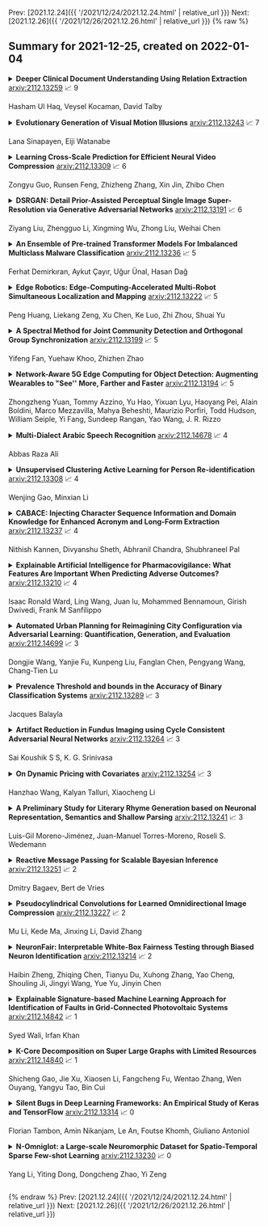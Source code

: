 Prev: [2021.12.24]({{ '/2021/12/24/2021.12.24.html' | relative_url }})  Next: [2021.12.26]({{ '/2021/12/26/2021.12.26.html' | relative_url }})
{% raw %}
## Summary for 2021-12-25, created on 2022-01-04


<details><summary><b>Deeper Clinical Document Understanding Using Relation Extraction</b>
<a href="https://arxiv.org/abs/2112.13259">arxiv:2112.13259</a>
&#x1F4C8; 9 <br>
<p>Hasham Ul Haq, Veysel Kocaman, David Talby</p></summary>
<p>

**Abstract:** The surging amount of biomedical literature & digital clinical records presents a growing need for text mining techniques that can not only identify but also semantically relate entities in unstructured data. In this paper we propose a text mining framework comprising of Named Entity Recognition (NER) and Relation Extraction (RE) models, which expands on previous work in three main ways. First, we introduce two new RE model architectures -- an accuracy-optimized one based on BioBERT and a speed-optimized one utilizing crafted features over a Fully Connected Neural Network (FCNN). Second, we evaluate both models on public benchmark datasets and obtain new state-of-the-art F1 scores on the 2012 i2b2 Clinical Temporal Relations challenge (F1 of 73.6, +1.2% over the previous SOTA), the 2010 i2b2 Clinical Relations challenge (F1 of 69.1, +1.2%), the 2019 Phenotype-Gene Relations dataset (F1 of 87.9, +8.5%), the 2012 Adverse Drug Events Drug-Reaction dataset (F1 of 90.0, +6.3%), and the 2018 n2c2 Posology Relations dataset (F1 of 96.7, +0.6%). Third, we show two practical applications of this framework -- for building a biomedical knowledge graph and for improving the accuracy of mapping entities to clinical codes. The system is built using the Spark NLP library which provides a production-grade, natively scalable, hardware-optimized, trainable & tunable NLP framework.

</p>
</details>

<details><summary><b>Evolutionary Generation of Visual Motion Illusions</b>
<a href="https://arxiv.org/abs/2112.13243">arxiv:2112.13243</a>
&#x1F4C8; 7 <br>
<p>Lana Sinapayen, Eiji Watanabe</p></summary>
<p>

**Abstract:** Why do we sometimes perceive static images as if they were moving? Visual motion illusions enjoy a sustained popularity, yet there is no definitive answer to the question of why they work. We present a generative model, the Evolutionary Illusion GENerator (EIGen), that creates new visual motion illusions. The structure of EIGen supports the hypothesis that illusory motion might be the result of perceiving the brain's own predictions rather than perceiving raw visual input from the eyes. The scientific motivation of this paper is to demonstrate that the perception of illusory motion could be a side effect of the predictive abilities of the brain. The philosophical motivation of this paper is to call attention to the untapped potential of "motivated failures", ways for artificial systems to fail as biological systems fail, as a worthy outlet for Artificial Intelligence and Artificial Life research.

</p>
</details>

<details><summary><b>Learning Cross-Scale Prediction for Efficient Neural Video Compression</b>
<a href="https://arxiv.org/abs/2112.13309">arxiv:2112.13309</a>
&#x1F4C8; 6 <br>
<p>Zongyu Guo, Runsen Feng, Zhizheng Zhang, Xin Jin, Zhibo Chen</p></summary>
<p>

**Abstract:** In this paper, we present the first neural video codec that can compete with the latest coding standard H.266/VVC in terms of sRGB PSNR on UVG dataset for the low-latency mode. Existing neural hybrid video coding approaches rely on optical flow or Gaussian-scale flow for prediction, which cannot support fine-grained adaptation to diverse motion content. Towards more content-adaptive prediction, we propose a novel cross-scale prediction module that achieves more effective motion compensation. Specifically, on the one hand, we produce a reference feature pyramid as prediction sources, then transmit cross-scale flows that leverage the feature scale to control the precision of prediction. On the other hand, we introduce the mechanism of weighted prediction into the scenario of prediction with a single reference frame, where cross-scale weight maps are transmitted to synthesize a fine prediction result. In addition to the cross-scale prediction module, we further propose a multi-stage quantization strategy, which improves the rate-distortion performance with no extra computational penalty during inference. We show the encouraging performance of our efficient neural video codec (ENVC) on several common benchmark datasets and analyze in detail the effectiveness of every important component.

</p>
</details>

<details><summary><b>DSRGAN: Detail Prior-Assisted Perceptual Single Image Super-Resolution via Generative Adversarial Networks</b>
<a href="https://arxiv.org/abs/2112.13191">arxiv:2112.13191</a>
&#x1F4C8; 6 <br>
<p>Ziyang Liu, Zhengguo Li, Xingming Wu, Zhong Liu, Weihai Chen</p></summary>
<p>

**Abstract:** The generative adversarial network (GAN) is successfully applied to study the perceptual single image superresolution (SISR). However, the GAN often tends to generate images with high frequency details being inconsistent with the real ones. Inspired by conventional detail enhancement algorithms, we propose a novel prior knowledge, the detail prior, to assist the GAN in alleviating this problem and restoring more realistic details. The proposed method, named DSRGAN, includes a well designed detail extraction algorithm to capture the most important high frequency information from images. Then, two discriminators are utilized for supervision on image-domain and detail-domain restorations, respectively. The DSRGAN merges the restored detail into the final output via a detail enhancement manner. The special design of DSRGAN takes advantages from both the model-based conventional algorithm and the data-driven deep learning network. Experimental results demonstrate that the DSRGAN outperforms the state-of-the-art SISR methods on perceptual metrics and achieves comparable results in terms of fidelity metrics simultaneously. Following the DSRGAN, it is feasible to incorporate other conventional image processing algorithms into a deep learning network to form a model-based deep SISR.

</p>
</details>

<details><summary><b>An Ensemble of Pre-trained Transformer Models For Imbalanced Multiclass Malware Classification</b>
<a href="https://arxiv.org/abs/2112.13236">arxiv:2112.13236</a>
&#x1F4C8; 5 <br>
<p>Ferhat Demirkıran, Aykut Çayır, Uğur Ünal, Hasan Dağ</p></summary>
<p>

**Abstract:** Classification of malware families is crucial for a comprehensive understanding of how they can infect devices, computers, or systems. Thus, malware identification enables security researchers and incident responders to take precautions against malware and accelerate mitigation. API call sequences made by malware are widely utilized features by machine and deep learning models for malware classification as these sequences represent the behavior of malware. However, traditional machine and deep learning models remain incapable of capturing sequence relationships between API calls. On the other hand, the transformer-based models process sequences as a whole and learn relationships between API calls due to multi-head attention mechanisms and positional embeddings. Our experiments demonstrate that the transformer model with one transformer block layer surpassed the widely used base architecture, LSTM. Moreover, BERT or CANINE, pre-trained transformer models, outperformed in classifying highly imbalanced malware families according to evaluation metrics, F1-score, and AUC score. Furthermore, the proposed bagging-based random transformer forest (RTF), an ensemble of BERT or CANINE, has reached the state-of-the-art evaluation scores on three out of four datasets, particularly state-of-the-art F1-score of 0.6149 on one of the commonly used benchmark dataset.

</p>
</details>

<details><summary><b>Edge Robotics: Edge-Computing-Accelerated Multi-Robot Simultaneous Localization and Mapping</b>
<a href="https://arxiv.org/abs/2112.13222">arxiv:2112.13222</a>
&#x1F4C8; 5 <br>
<p>Peng Huang, Liekang Zeng, Xu Chen, Ke Luo, Zhi Zhou, Shuai Yu</p></summary>
<p>

**Abstract:** With the wide penetration of smart robots in multifarious fields, Simultaneous Localization and Mapping (SLAM) technique in robotics has attracted growing attention in the community. Yet collaborating SLAM over multiple robots still remains challenging due to performance contradiction between the intensive graphics computation of SLAM and the limited computing capability of robots. While traditional solutions resort to the powerful cloud servers acting as an external computation provider, we show by real-world measurements that the significant communication overhead in data offloading prevents its practicability to real deployment. To tackle these challenges, this paper promotes the emerging edge computing paradigm into multi-robot SLAM and proposes RecSLAM, a multi-robot laser SLAM system that focuses on accelerating map construction process under the robot-edge-cloud architecture. In contrast to conventional multi-robot SLAM that generates graphic maps on robots and completely merges them on the cloud, RecSLAM develops a hierarchical map fusion technique that directs robots' raw data to edge servers for real-time fusion and then sends to the cloud for global merging. To optimize the overall pipeline, an efficient multi-robot SLAM collaborative processing framework is introduced to adaptively optimize robot-to-edge offloading tailored to heterogeneous edge resource conditions, meanwhile ensuring the workload balancing among the edge servers. Extensive evaluations show RecSLAM can achieve up to 39% processing latency reduction over the state-of-the-art. Besides, a proof-of-concept prototype is developed and deployed in real scenes to demonstrate its effectiveness.

</p>
</details>

<details><summary><b>A Spectral Method for Joint Community Detection and Orthogonal Group Synchronization</b>
<a href="https://arxiv.org/abs/2112.13199">arxiv:2112.13199</a>
&#x1F4C8; 5 <br>
<p>Yifeng Fan, Yuehaw Khoo, Zhizhen Zhao</p></summary>
<p>

**Abstract:** Community detection and orthogonal group synchronization are both fundamental problems with a variety of important applications in science and engineering. In this work, we consider the joint problem of community detection and orthogonal group synchronization which aims to recover the communities and perform synchronization simultaneously. To this end, we propose a simple algorithm that consists of a spectral decomposition step followed by a blockwise column pivoted QR factorization (CPQR). The proposed algorithm is efficient and scales linearly with the number of data points. We also leverage the recently developed `leave-one-out' technique to establish a near-optimal guarantee for exact recovery of the cluster memberships and stable recovery of the orthogonal transforms. Numerical experiments demonstrate the efficiency and efficacy of our algorithm and confirm our theoretical characterization of it.

</p>
</details>

<details><summary><b>Network-Aware 5G Edge Computing for Object Detection: Augmenting Wearables to "See'' More, Farther and Faster</b>
<a href="https://arxiv.org/abs/2112.13194">arxiv:2112.13194</a>
&#x1F4C8; 5 <br>
<p>Zhongzheng Yuan, Tommy Azzino, Yu Hao, Yixuan Lyu, Haoyang Pei, Alain Boldini, Marco Mezzavilla, Mahya Beheshti, Maurizio Porfiri, Todd Hudson, William Seiple, Yi Fang, Sundeep Rangan, Yao Wang, J. R. Rizzo</p></summary>
<p>

**Abstract:** Advanced wearable devices are increasingly incorporating high-resolution multi-camera systems. As state-of-the-art neural networks for processing the resulting image data are computationally demanding, there has been growing interest in leveraging fifth generation (5G) wireless connectivity and mobile edge computing for offloading this processing to the cloud. To assess this possibility, this paper presents a detailed simulation and evaluation of 5G wireless offloading for object detection within a powerful, new smart wearable called VIS4ION, for the Blind-and-Visually Impaired (BVI). The current VIS4ION system is an instrumented book-bag with high-resolution cameras, vision processing and haptic and audio feedback. The paper considers uploading the camera data to a mobile edge cloud to perform real-time object detection and transmitting the detection results back to the wearable. To determine the video requirements, the paper evaluates the impact of video bit rate and resolution on object detection accuracy and range. A new street scene dataset with labeled objects relevant to BVI navigation is leveraged for analysis. The vision evaluation is combined with a detailed full-stack wireless network simulation to determine the distribution of throughputs and delays with real navigation paths and ray-tracing from new high-resolution 3D models in an urban environment. For comparison, the wireless simulation considers both a standard 4G-Long Term Evolution (LTE) carrier and high-rate 5G millimeter-wave (mmWave) carrier. The work thus provides a thorough and realistic assessment of edge computing with mmWave connectivity in an application with both high bandwidth and low latency requirements.

</p>
</details>

<details><summary><b>Multi-Dialect Arabic Speech Recognition</b>
<a href="https://arxiv.org/abs/2112.14678">arxiv:2112.14678</a>
&#x1F4C8; 4 <br>
<p>Abbas Raza Ali</p></summary>
<p>

**Abstract:** This paper presents the design and development of multi-dialect automatic speech recognition for Arabic. Deep neural networks are becoming an effective tool to solve sequential data problems, particularly, adopting an end-to-end training of the system. Arabic speech recognition is a complex task because of the existence of multiple dialects, non-availability of large corpora, and missing vocalization. Thus, the first contribution of this work is the development of a large multi-dialectal corpus with either full or at least partially vocalized transcription. Additionally, the open-source corpus has been gathered from multiple sources that bring non-standard Arabic alphabets in transcription which are normalized by defining a common character-set. The second contribution is the development of a framework to train an acoustic model achieving state-of-the-art performance. The network architecture comprises of a combination of convolutional and recurrent layers. The spectrogram features of the audio data are extracted in the frequency vs time domain and fed in the network. The output frames, produced by the recurrent model, are further trained to align the audio features with its corresponding transcription sequences. The sequence alignment is performed using a beam search decoder with a tetra-gram language model. The proposed system achieved a 14% error rate which outperforms previous systems.

</p>
</details>

<details><summary><b>Unsupervised Clustering Active Learning for Person Re-identification</b>
<a href="https://arxiv.org/abs/2112.13308">arxiv:2112.13308</a>
&#x1F4C8; 4 <br>
<p>Wenjing Gao, Minxian Li</p></summary>
<p>

**Abstract:** Supervised person re-identification (re-id) approaches require a large amount of pairwise manual labeled data, which is not applicable in most real-world scenarios for re-id deployment. On the other hand, unsupervised re-id methods rely on unlabeled data to train models but performs poorly compared with supervised re-id methods. In this work, we aim to combine unsupervised re-id learning with a small number of human annotations to achieve a competitive performance. Towards this goal, we present a Unsupervised Clustering Active Learning (UCAL) re-id deep learning approach. It is capable of incrementally discovering the representative centroid-pairs and requiring human annotate them. These few labeled representative pairwise data can improve the unsupervised representation learning model with other large amounts of unlabeled data. More importantly, because the representative centroid-pairs are selected for annotation, UCAL can work with very low-cost human effort. Extensive experiments demonstrate the superiority of the proposed model over state-of-the-art active learning methods on three re-id benchmark datasets.

</p>
</details>

<details><summary><b>CABACE: Injecting Character Sequence Information and Domain Knowledge for Enhanced Acronym and Long-Form Extraction</b>
<a href="https://arxiv.org/abs/2112.13237">arxiv:2112.13237</a>
&#x1F4C8; 4 <br>
<p>Nithish Kannen, Divyanshu Sheth, Abhranil Chandra, Shubhraneel Pal</p></summary>
<p>

**Abstract:** Acronyms and long-forms are commonly found in research documents, more so in documents from scientific and legal domains. Many acronyms used in such documents are domain-specific and are very rarely found in normal text corpora. Owing to this, transformer-based NLP models often detect OOV (Out of Vocabulary) for acronym tokens, especially for non-English languages, and their performance suffers while linking acronyms to their long forms during extraction. Moreover, pretrained transformer models like BERT are not specialized to handle scientific and legal documents. With these points being the overarching motivation behind this work, we propose a novel framework CABACE: Character-Aware BERT for ACronym Extraction, which takes into account character sequences in text and is adapted to scientific and legal domains by masked language modelling. We further use an objective with an augmented loss function, adding the max loss and mask loss terms to the standard cross-entropy loss for training CABACE. We further leverage pseudo labelling and adversarial data generation to improve the generalizability of the framework. Experimental results prove the superiority of the proposed framework in comparison to various baselines. Additionally, we show that the proposed framework is better suited than baseline models for zero-shot generalization to non-English languages, thus reinforcing the effectiveness of our approach. Our team BacKGProp secured the highest scores on the French dataset, second-highest on Danish and Vietnamese, and third-highest in the English-Legal dataset on the global leaderboard for the acronym extraction (AE) shared task at SDU AAAI-22.

</p>
</details>

<details><summary><b>Explainable Artificial Intelligence for Pharmacovigilance: What Features Are Important When Predicting Adverse Outcomes?</b>
<a href="https://arxiv.org/abs/2112.13210">arxiv:2112.13210</a>
&#x1F4C8; 4 <br>
<p>Isaac Ronald Ward, Ling Wang, Juan lu, Mohammed Bennamoun, Girish Dwivedi, Frank M Sanfilippo</p></summary>
<p>

**Abstract:** Explainable Artificial Intelligence (XAI) has been identified as a viable method for determining the importance of features when making predictions using Machine Learning (ML) models. In this study, we created models that take an individual's health information (e.g. their drug history and comorbidities) as inputs, and predict the probability that the individual will have an Acute Coronary Syndrome (ACS) adverse outcome. Using XAI, we quantified the contribution that specific drugs had on these ACS predictions, thus creating an XAI-based technique for pharmacovigilance monitoring, using ACS as an example of the adverse outcome to detect. Individuals aged over 65 who were supplied Musculo-skeletal system (anatomical therapeutic chemical (ATC) class M) or Cardiovascular system (ATC class C) drugs between 1993 and 2009 were identified, and their drug histories, comorbidities, and other key features were extracted from linked Western Australian datasets. Multiple ML models were trained to predict if these individuals would have an ACS related adverse outcome (i.e., death or hospitalisation with a discharge diagnosis of ACS), and a variety of ML and XAI techniques were used to calculate which features -- specifically which drugs -- led to these predictions. The drug dispensing features for rofecoxib and celecoxib were found to have a greater than zero contribution to ACS related adverse outcome predictions (on average), and it was found that ACS related adverse outcomes can be predicted with 72% accuracy. Furthermore, the XAI libraries LIME and SHAP were found to successfully identify both important and unimportant features, with SHAP slightly outperforming LIME. ML models trained on linked administrative health datasets in tandem with XAI algorithms can successfully quantify feature importance, and with further development, could potentially be used as pharmacovigilance monitoring techniques.

</p>
</details>

<details><summary><b>Automated Urban Planning for Reimagining City Configuration via Adversarial Learning: Quantification, Generation, and Evaluation</b>
<a href="https://arxiv.org/abs/2112.14699">arxiv:2112.14699</a>
&#x1F4C8; 3 <br>
<p>Dongjie Wang, Yanjie Fu, Kunpeng Liu, Fanglan Chen, Pengyang Wang, Chang-Tien Lu</p></summary>
<p>

**Abstract:** Urban planning refers to the efforts of designing land-use configurations given a region. However, to obtain effective urban plans, urban experts have to spend much time and effort analyzing sophisticated planning constraints based on domain knowledge and personal experiences. To alleviate the heavy burden of them and produce consistent urban plans, we want to ask that can AI accelerate the urban planning process, so that human planners only adjust generated configurations for specific needs? The recent advance of deep generative models provides a possible answer, which inspires us to automate urban planning from an adversarial learning perspective. However, three major challenges arise: 1) how to define a quantitative land-use configuration? 2) how to automate configuration planning? 3) how to evaluate the quality of a generated configuration? In this paper, we systematically address the three challenges. Specifically, 1) We define a land-use configuration as a longitude-latitude-channel tensor. 2) We formulate the automated urban planning problem into a task of deep generative learning. The objective is to generate a configuration tensor given the surrounding contexts of a target region. 3) We provide quantitative evaluation metrics and conduct extensive experiments to demonstrate the effectiveness of our framework.

</p>
</details>

<details><summary><b>Prevalence Threshold and bounds in the Accuracy of Binary Classification Systems</b>
<a href="https://arxiv.org/abs/2112.13289">arxiv:2112.13289</a>
&#x1F4C8; 3 <br>
<p>Jacques Balayla</p></summary>
<p>

**Abstract:** The accuracy of binary classification systems is defined as the proportion of correct predictions - both positive and negative - made by a classification model or computational algorithm. A value between 0 (no accuracy) and 1 (perfect accuracy), the accuracy of a classification model is dependent on several factors, notably: the classification rule or algorithm used, the intrinsic characteristics of the tool used to do the classification, and the relative frequency of the elements being classified. Several accuracy metrics exist, each with its own advantages in different classification scenarios. In this manuscript, we show that relative to a perfect accuracy of 1, the positive prevalence threshold ($φ_e$), a critical point of maximum curvature in the precision-prevalence curve, bounds the $F{_β}$ score between 1 and 1.8/1.5/1.2 for $β$ values of 0.5/1.0/2.0, respectively; the $F_1$ score between 1 and 1.5, and the Fowlkes-Mallows Index (FM) between 1 and $\sqrt{2} \approx 1.414$. We likewise describe a novel $negative$ prevalence threshold ($φ_n$), the level of sharpest curvature for the negative predictive value-prevalence curve, such that $φ_n$ $>$ $φ_e$. The area between both these thresholds bounds the Matthews Correlation Coefficient (MCC) between $\sqrt{2}/2$ and $\sqrt{2}$. Conversely, the ratio of the maximum possible accuracy to that at any point below the prevalence threshold, $φ_e$, goes to infinity with decreasing prevalence. Though applications are numerous, the ideas herein discussed may be used in computational complexity theory, artificial intelligence, and medical screening, amongst others. Where computational time is a limiting resource, attaining the prevalence threshold in binary classification systems may be sufficient to yield levels of accuracy comparable to that under maximum prevalence.

</p>
</details>

<details><summary><b>Artifact Reduction in Fundus Imaging using Cycle Consistent Adversarial Neural Networks</b>
<a href="https://arxiv.org/abs/2112.13264">arxiv:2112.13264</a>
&#x1F4C8; 3 <br>
<p>Sai Koushik S S, K. G. Srinivasa</p></summary>
<p>

**Abstract:** Fundus images are very useful in identifying various ophthalmic disorders. However, due to the presence of artifacts, the visibility of the retina is severely affected. This may result in misdiagnosis of the disorder which may lead to more complicated problems. Since deep learning is a powerful tool to extract patterns from data without much human intervention, they can be applied to image-to-image translation problems. An attempt has been made in this paper to automatically rectify such artifacts present in the images of the fundus. We use a CycleGAN based model which consists of residual blocks to reduce the artifacts in the images. Significant improvements are seen when compared to the existing techniques.

</p>
</details>

<details><summary><b>On Dynamic Pricing with Covariates</b>
<a href="https://arxiv.org/abs/2112.13254">arxiv:2112.13254</a>
&#x1F4C8; 3 <br>
<p>Hanzhao Wang, Kalyan Talluri, Xiaocheng Li</p></summary>
<p>

**Abstract:** We consider the dynamic pricing problem with covariates under a generalized linear demand model: a seller can dynamically adjust the price of a product over a horizon of $T$ time periods, and at each time period $t$, the demand of the product is jointly determined by the price and an observable covariate vector $x_t\in\mathbb{R}^d$ through an unknown generalized linear model. Most of the existing literature assumes the covariate vectors $x_t$'s are independently and identically distributed (i.i.d.); the few papers that relax this assumption either sacrifice model generality or yield sub-optimal regret bounds. In this paper we show that a simple pricing algorithm has an $O(d\sqrt{T}\log T)$ regret upper bound without assuming any statistical structure on the covariates $x_t$ (which can even be arbitrarily chosen). The upper bound on the regret matches the lower bound (even under the i.i.d. assumption) up to logarithmic factors. Our paper thus shows that (i) the i.i.d. assumption is not necessary for obtaining low regret, and (ii) the regret bound can be independent of the (inverse) minimum eigenvalue of the covariance matrix of the $x_t$'s, a quantity present in previous bounds. Furthermore, we discuss a condition under which a better regret is achievable and how a Thompson sampling algorithm can be applied to give an efficient computation of the prices.

</p>
</details>

<details><summary><b>A Preliminary Study for Literary Rhyme Generation based on Neuronal Representation, Semantics and Shallow Parsing</b>
<a href="https://arxiv.org/abs/2112.13241">arxiv:2112.13241</a>
&#x1F4C8; 3 <br>
<p>Luis-Gil Moreno-Jiménez, Juan-Manuel Torres-Moreno, Roseli S. Wedemann</p></summary>
<p>

**Abstract:** In recent years, researchers in the area of Computational Creativity have studied the human creative process proposing different approaches to reproduce it with a formal procedure. In this paper, we introduce a model for the generation of literary rhymes in Spanish, combining structures of language and neural network models %(\textit{Word2vec}).%, into a structure for semantic assimilation. The results obtained with a manual evaluation of the texts generated by our algorithm are encouraging.

</p>
</details>

<details><summary><b>Reactive Message Passing for Scalable Bayesian Inference</b>
<a href="https://arxiv.org/abs/2112.13251">arxiv:2112.13251</a>
&#x1F4C8; 2 <br>
<p>Dmitry Bagaev, Bert de Vries</p></summary>
<p>

**Abstract:** We introduce Reactive Message Passing (RMP) as a framework for executing schedule-free, robust and scalable message passing-based inference in a factor graph representation of a probabilistic model. RMP is based on the reactive programming style that only describes how nodes in a factor graph react to changes in connected nodes. The absence of a fixed message passing schedule improves robustness, scalability and execution time of the inference procedure. We also present ReactiveMP.jl, which is a Julia package for realizing RMP through minimization of a constrained Bethe free energy. By user-defined specification of local form and factorization constraints on the variational posterior distribution, ReactiveMP.jl executes hybrid message passing algorithms including belief propagation, variational message passing, expectation propagation, and expectation maximisation update rules. Experimental results demonstrate the improved performance of ReactiveMP-based RMP in comparison to other Julia packages for Bayesian inference across a range of probabilistic models. In particular, we show that the RMP framework is able to run Bayesian inference for large-scale probabilistic state space models with hundreds of thousands of random variables on a standard laptop computer.

</p>
</details>

<details><summary><b>Pseudocylindrical Convolutions for Learned Omnidirectional Image Compression</b>
<a href="https://arxiv.org/abs/2112.13227">arxiv:2112.13227</a>
&#x1F4C8; 2 <br>
<p>Mu Li, Kede Ma, Jinxing Li, David Zhang</p></summary>
<p>

**Abstract:** Although equirectangular projection (ERP) is a convenient form to store omnidirectional images (also known as 360-degree images), it is neither equal-area nor conformal, thus not friendly to subsequent visual communication. In the context of image compression, ERP will over-sample and deform things and stuff near the poles, making it difficult for perceptually optimal bit allocation. In conventional 360-degree image compression, techniques such as region-wise packing and tiled representation are introduced to alleviate the over-sampling problem, achieving limited success. In this paper, we make one of the first attempts to learn deep neural networks for omnidirectional image compression. We first describe parametric pseudocylindrical representation as a generalization of common pseudocylindrical map projections. A computationally tractable greedy method is presented to determine the (sub)-optimal configuration of the pseudocylindrical representation in terms of a novel proxy objective for rate-distortion performance. We then propose pseudocylindrical convolutions for 360-degree image compression. Under reasonable constraints on the parametric representation, the pseudocylindrical convolution can be efficiently implemented by standard convolution with the so-called pseudocylindrical padding. To demonstrate the feasibility of our idea, we implement an end-to-end 360-degree image compression system, consisting of the learned pseudocylindrical representation, an analysis transform, a non-uniform quantizer, a synthesis transform, and an entropy model. Experimental results on $19,790$ omnidirectional images show that our method achieves consistently better rate-distortion performance than the competing methods. Moreover, the visual quality by our method is significantly improved for all images at all bitrates.

</p>
</details>

<details><summary><b>NeuronFair: Interpretable White-Box Fairness Testing through Biased Neuron Identification</b>
<a href="https://arxiv.org/abs/2112.13214">arxiv:2112.13214</a>
&#x1F4C8; 2 <br>
<p>Haibin Zheng, Zhiqing Chen, Tianyu Du, Xuhong Zhang, Yao Cheng, Shouling Ji, Jingyi Wang, Yue Yu, Jinyin Chen</p></summary>
<p>

**Abstract:** Deep neural networks (DNNs) have demonstrated their outperformance in various domains. However, it raises a social concern whether DNNs can produce reliable and fair decisions especially when they are applied to sensitive domains involving valuable resource allocation, such as education, loan, and employment. It is crucial to conduct fairness testing before DNNs are reliably deployed to such sensitive domains, i.e., generating as many instances as possible to uncover fairness violations. However, the existing testing methods are still limited from three aspects: interpretability, performance, and generalizability. To overcome the challenges, we propose NeuronFair, a new DNN fairness testing framework that differs from previous work in several key aspects: (1) interpretable - it quantitatively interprets DNNs' fairness violations for the biased decision; (2) effective - it uses the interpretation results to guide the generation of more diverse instances in less time; (3) generic - it can handle both structured and unstructured data. Extensive evaluations across 7 datasets and the corresponding DNNs demonstrate NeuronFair's superior performance. For instance, on structured datasets, it generates much more instances (~x5.84) and saves more time (with an average speedup of 534.56%) compared with the state-of-the-art methods. Besides, the instances of NeuronFair can also be leveraged to improve the fairness of the biased DNNs, which helps build more fair and trustworthy deep learning systems.

</p>
</details>

<details><summary><b>Explainable Signature-based Machine Learning Approach for Identification of Faults in Grid-Connected Photovoltaic Systems</b>
<a href="https://arxiv.org/abs/2112.14842">arxiv:2112.14842</a>
&#x1F4C8; 1 <br>
<p>Syed Wali, Irfan Khan</p></summary>
<p>

**Abstract:** The transformation of conventional power networks into smart grids with the heavy penetration level of renewable energy resources, particularly grid-connected Photovoltaic (PV) systems, has increased the need for efficient fault identification systems. Malfunctioning any single component in grid-connected PV systems may lead to grid instability and other serious consequences, showing that a reliable fault identification system is the utmost requirement for ensuring operational integrity. Therefore, this paper presents a novel fault identification approach based on statistical signatures of PV operational states. These signatures are unique because each fault has a different nature and distinctive impact on the electrical system. Thus, the Random Forest Classifier trained on these extracted signatures showed 100% accuracy in identifying all types of faults. Furthermore, the performance comparison of the proposed framework with other Machine Learning classifiers depicts its credibility. Moreover, to elevate user trust in the predicted outcomes, SHAP (Shapley Additive Explanation) was utilized during the training phase to extract a complete model response (global explanation). This extracted global explanation can help in the assessment of predicted outcomes credibility by decoding each prediction in terms of features contribution. Hence, the proposed explainable signature-based fault identification technique is highly credible and fulfills all the requirements of smart grids.

</p>
</details>

<details><summary><b>K-Core Decomposition on Super Large Graphs with Limited Resources</b>
<a href="https://arxiv.org/abs/2112.14840">arxiv:2112.14840</a>
&#x1F4C8; 1 <br>
<p>Shicheng Gao, Jie Xu, Xiaosen Li, Fangcheng Fu, Wentao Zhang, Wen Ouyang, Yangyu Tao, Bin Cui</p></summary>
<p>

**Abstract:** K-core decomposition is a commonly used metric to analyze graph structure or study the relative importance of nodes in complex graphs. Recent years have seen rapid growth in the scale of the graph, especially in industrial settings. For example, our industrial partner runs popular social applications with billions of users and is able to gather a rich set of user data. As a result, applying K-core decomposition on large graphs has attracted more and more attention from academics and the industry. A simple but effective method to deal with large graphs is to train them in the distributed settings, and some distributed K-core decomposition algorithms are also proposed. Despite their effectiveness, we experimentally and theoretically observe that these algorithms consume too many resources and become unstable on super-large-scale graphs, especially when the given resources are limited. In this paper, we deal with those super-large-scale graphs and propose a divide-and-conquer strategy on top of the distributed K-core decomposition algorithm. We evaluate our approach on three large graphs. The experimental results show that the consumption of resources can be significantly reduced, and the calculation on large-scale graphs becomes more stable than the existing methods. For example, the distributed K-core decomposition algorithm can scale to a large graph with 136 billion edges without losing correctness with our divide-and-conquer technique.

</p>
</details>

<details><summary><b>Silent Bugs in Deep Learning Frameworks: An Empirical Study of Keras and TensorFlow</b>
<a href="https://arxiv.org/abs/2112.13314">arxiv:2112.13314</a>
&#x1F4C8; 0 <br>
<p>Florian Tambon, Amin Nikanjam, Le An, Foutse Khomh, Giuliano Antoniol</p></summary>
<p>

**Abstract:** Deep Learning (DL) frameworks are now widely used, simplifying the creation of complex models as well as their integration to various applications even to non DL experts. However, like any other programs, they are prone to bugs. This paper deals with the subcategory of bugs named silent bugs: they lead to wrong behavior but they do not cause system crashes or hangs, nor show an error message to the user. Such bugs are even more dangerous in DL applications and frameworks due to the "black-box" and stochastic nature of the systems (the end user can not understand how the model makes decisions). This paper presents the first empirical study of Keras and TensorFlow silent bugs, and their impact on users' programs. We extracted closed issues related to Keras from the TensorFlow GitHub repository. Out of the 1,168 issues that we gathered, 77 were reproducible silent bugs affecting users' programs. We categorized the bugs based on the effects on the users' programs and the components where the issues occurred, using information from the issue reports. We then derived a threat level for each of the issues, based on the impact they had on the users' programs. To assess the relevance of identified categories and the impact scale, we conducted an online survey with 103 DL developers. The participants generally agreed with the significant impact of silent bugs in DL libraries and acknowledged our findings (i.e., categories of silent bugs and the proposed impact scale). Finally, leveraging our analysis, we provide a set of guidelines to facilitate safeguarding against such bugs in DL frameworks.

</p>
</details>

<details><summary><b>N-Omniglot: a Large-scale Neuromorphic Dataset for Spatio-Temporal Sparse Few-shot Learning</b>
<a href="https://arxiv.org/abs/2112.13230">arxiv:2112.13230</a>
&#x1F4C8; 0 <br>
<p>Yang Li, Yiting Dong, Dongcheng Zhao, Yi Zeng</p></summary>
<p>

**Abstract:** Few-shot learning (learning with a few samples) is one of the most important capacities of the human brain. However, the current artificial intelligence systems meet difficulties in achieving this ability, so as the biologically plausible spiking neural networks (SNNs). Datasets for traditional few-shot learning domains provide few amounts of temporal information. And the absence of the neuromorphic datasets has hindered the development of few-shot learning for SNNs. Here, we provide the first neuromorphic dataset: N-Omniglot, using the Dynamic Vision Sensor (DVS). It contains 1623 categories of handwritten characters, with only 20 samples per class. N-Omniglot eliminates the need for a neuromorphic dataset for SNNs with high spareness and tremendous temporal coherence. Additionally, the dataset provides a powerful challenge and a suitable benchmark for developing SNNs algorithm in the few-shot learning domain due to the chronological information of strokes. We also provide the improved nearest neighbor, convolutional network, SiameseNet, and meta-learning algorithm in spiking version for verification.

</p>
</details>


{% endraw %}
Prev: [2021.12.24]({{ '/2021/12/24/2021.12.24.html' | relative_url }})  Next: [2021.12.26]({{ '/2021/12/26/2021.12.26.html' | relative_url }})